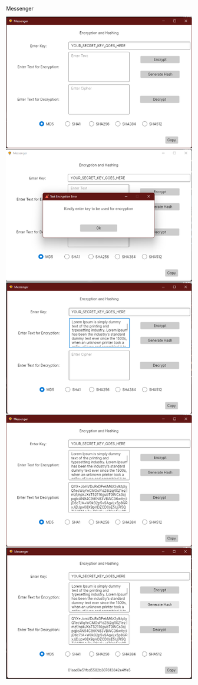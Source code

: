 Messenger

<img src="/Screenshots/Main_Window.png"> <img src="/Screenshots/Error_Window.png"> <img src="/Screenshots/Text_Entered_for_Encryption.png"> <img src="/Screenshots/Encrypted_Text_output.png"> <img src="/Screenshots/Hash_Generated_for_Text.png">
